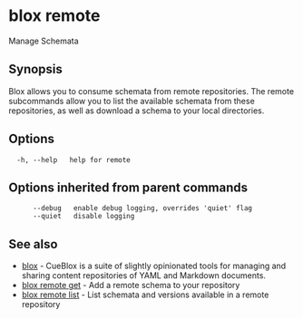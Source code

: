 # blox remote

Manage Schemata

## Synopsis

Blox allows you to consume schemata from remote repositories.
The remote subcommands allow you to list the available schemata from these
repositories, as well as download a schema to your local directories.

## Options

```
  -h, --help   help for remote
```

## Options inherited from parent commands

```
      --debug   enable debug logging, overrides 'quiet' flag
      --quiet   disable logging
```

## See also

* [blox](/cmd/blox)	 - CueBlox is a suite of slightly opinionated tools for managing and sharing content repositories of YAML and Markdown documents.
* [blox remote get](/cmd/blox_remote_get)	 - Add a remote schema to your repository
* [blox remote list](/cmd/blox_remote_list)	 - List schemata and versions available in a remote repository

